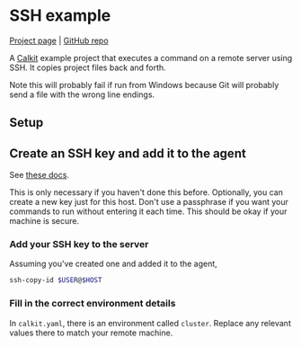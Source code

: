 # SSH example

[Project page](https://calkit.io/calkit/example-ssh) |
[GitHub repo](https://github.com/calkit/example-ssh)

A [Calkit](https://github.com/calkit/calkit) example project that
executes a command on a remote server using SSH.
It copies project files back and forth.

Note this will probably fail if run from Windows because Git will probably
send a file with the wrong line endings.

## Setup

## Create an SSH key and add it to the agent

See [these docs](https://docs.github.com/en/authentication/connecting-to-github-with-ssh/generating-a-new-ssh-key-and-adding-it-to-the-ssh-agent).

This is only necessary if you haven't done this before.
Optionally, you can create a new key just for this host.
Don't use a passphrase if you want your commands to run without entering
it each time.
This should be okay if your machine is secure.

### Add your SSH key to the server

Assuming you've created one and added it to the agent,

```sh
ssh-copy-id $USER@$HOST
```

### Fill in the correct environment details

In `calkit.yaml`, there is an environment called `cluster`.
Replace any relevant values there to match your remote machine.
